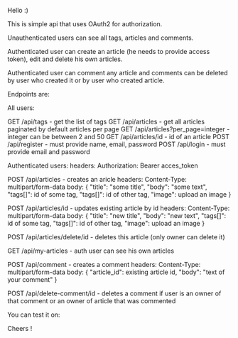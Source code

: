Hello :)

This is simple api that uses OAuth2 for authorization.

Unauthenticated users can see all tags, articles and comments.

Authenticated user can create an article (he needs to provide access token), edit and delete his own articles.

Authenticated user can comment any article and comments can be deleted by user who created it or by user who created article.

Endpoints are:

All users:

GET /api/tags - get the list of tags
GET /api/articles - get all articles paginated by default articles per page
GET /api/articles?per_page=integer - integer can be between 2 and 50
GET /api/articles/id - id of an article
POST /api/register - must provide name, email, password
POST /api/login - must provide email and password

Authenticated users:
headers: Authorization: Bearer acces_token

POST /api/articles - creates an aricle
    headers: Content-Type: multipart/form-data
    body: 
    {
        "title": "some title",
        "body": "some text",
        "tags[]": id of some tag,
        "tags[]": id of other tag,
        "image": upload an image
    }
    
POST /api/articles/id - updates existing article by id
    headers: Content-Type: multipart/form-data
    body: 
    {
        "title": "new title",
        "body": "new text",
        "tags[]": id of some tag,
        "tags[]": id of other tag,
        "image": upload an image
    }

POST /api/articles/delete/id - deletes this article (only owner can delete it)
    
GET /api/my-articles - auth user can see his own articles

POST /api/comment - creates a comment
    headers: Content-Type: multipart/form-data
    body:
    {
        "article_id": existing article id,
        "body": "text of your comment"
    }
    

POST /api/delete-comment/id - deletes a comment if user is an owner of that comment or an owner of article that was commented
    
You can test it on:
 
Cheers !